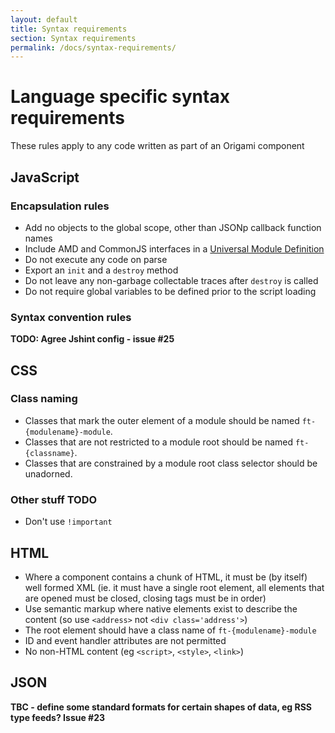 ```yaml
---
layout: default
title: Syntax requirements
section: Syntax requirements
permalink: /docs/syntax-requirements/
---
```


# Language specific syntax requirements

These rules apply to any code written as part of an Origami component

## JavaScript

### Encapsulation rules

* Add no objects to the global scope, other than JSONp callback function names
* Include AMD and CommonJS interfaces in a [Universal Module Definition](https://github.com/umdjs/umd/blob/master/returnExports.js)
* Do not execute any code on parse
* Export an `init` and a `destroy` method
* Do not leave any non-garbage collectable traces after `destroy` is called
* Do not require global variables to be defined prior to the script loading

### Syntax convention rules

**TODO: Agree Jshint config - issue #25**


## CSS

### Class naming

* Classes that mark the outer element of a module should be named `ft-{modulename}-module`.
* Classes that are not restricted to a module root should be named `ft-{classname}`.
* Classes that are constrained by a module root class selector should be unadorned.

### Other stuff TODO

* Don't use `!important`


## HTML

* Where a component contains a chunk of HTML, it must be (by itself) well formed XML (ie. it must have a single root element, all elements that are opened must be closed, closing tags must be in order)
* Use semantic markup where native elements exist to describe the content (so use `<address>` not `<div class='address'>`)
* The root element should have a class name of `ft-{modulename}-module`
* ID and event handler attributes are not permitted
* No non-HTML content (eg `<script>`, `<style>`, `<link>`)

## JSON

**TBC - define some standard formats for certain shapes of data, eg RSS type feeds? Issue #23**
